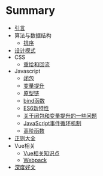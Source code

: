# Summary

* [引言](README.md)
* 算法与数据结构
    * [排序](Algorithm/sort.md)
* [设计模式](Design/README.md)
* CSS
    * [重绘和回流](CSS/重绘和回流.md)
* Javascript
    * [闭包](Javascript/闭包.md)
    * [变量提升](Javascript/变量提升.md)
    * [原型链](Javascript/原型链.md)
    * [bind函数](Javascript/bind函数.md)
    * [ES6新特性](Javascript/ES6新特性.md)
    * [关于闭包和变量提升的一些问题](Javascript/关于闭包和变量提升的一些问题.md)
    * [JavaScript事件循环机制](Javascript/JavaScript事件循环机制.md)
    * [高阶函数](Javascript/高阶函数.md)
* [正则大全](Reg/README.md)
* Vue相关
    * [Vue相关知识点](Vue/Vue相关知识点.md)
    * [Webpack](Vue/Webpack.md)
* [深度好文](深度好文/链接地址.md)

